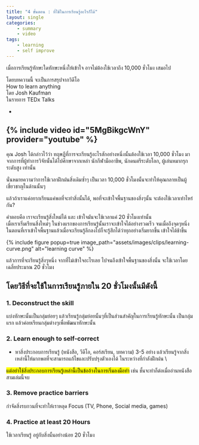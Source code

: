 ```yaml
---
title: "4 ขั้นตอน : ที่ใช้ในการเรียนรู้อะไรก็ได้"
layout: single
categories: 
    - summary
    - video
tags:
    - learning
    - self improve
---
```


เมื่อการเรียนรู้ทักษะใดทักษะหนึ่งให้เข้าใจ อาจไม่ต้องใช้เวลาถึง 10,000 ชั่วโมง เสมอไป

โดยบทความนี้ จะเป็นการสรุปจากวิดีโอ \
How to learn anything \
โดย Josh Kaufman \
ในรายการ TEDx Talks

-
{% include video id="5MgBikgcWnY" provider="youtube" %} 
-

คุณ Josh ได้กล่าวไว้ว่า ทฤษฎีที่การจะเรียนรู้อะไรสักอย่างหนึ่งนั้นต้องใช้เวลา 10,000 ชั่วโมง มาจากการที่ผู้ทำการวิจัยนั้นได้ไปศึกษาจากเหล่า นักกีฬามืออาชีพ, นักดนตรีระดับโลก, ผู้เล่นหมากรุกระดับสูง เท่านั้น

นั่นหมายความว่าการใช้เวลาฝึกฝนสิ่งเดิมซ้ำๆ เป็นเวลา 10,000 ชั่วโมงนั้นจะทำให้คุณกลายเป็นผู้เชี่ยวชาญในด้านนั้นๆ

แล้วถ้าเราแค่อยากเรียนแค่พอที่จะทำสิ่งนั้นได้, พอที่จะเข้าใจพื้นฐานของสิ่งๆนั้น จะต้องใช้เวลาเท่าไหร่กัน?

คำตอบคือ เราจะเรียนรู้สิ่งใหม่ได้ และ เข้าใจมันจะใช้เวลาแค่ 20 ชั่วโมงเท่านั้น \
เมื่อเราเริ่มเรียนสิ่งใหม่ๆ ในช่วงแรกของการเรียนรู้นั้นเราจะเข้าใจได้อย่างรวดเร็ว จนเมื่อถึงจุดๆหนึ่ง ในตอนที่เราเข้าใจพื้นฐานแล้วเมื่อจะเรียนรู้ลึกลงไปก็จะรู้สึกได้ว่าทุกอย่างเริ่มยากขึ้น เข้าใจได้ช้าขึ้น

{% include figure popup=true image_path="assets/images/clips/learning-curve.png" alt="learning curve" %}

แล้วการที่จะเรียนรู้สิ่งๆหนึ่ง จากที่ไม่เข้าใจอะไรเลย ไปจนถึงเข้าใจพื้นฐานของสิ่งนั้น จะใช้เวลาโดยเฉลี่ยประมาณ 20 ชั่วโมง

## โดยวิธีที่จะใช้ในการเรียนรู้ภายใน 20 ชั่วโมงนั้นมีดังนี้

### 1. Deconstruct the skill
แบ่งทักษะนั้นเป็นกลุ่มย่อยๆ แล้วเรียนรู้กลุ่มย่อยนั้นๆที่เป็นส่วนสำคัญในการเรียนรู้ทักษะนั้น เป็นกลุ่มแรก แล้วค่อยเรียนกลุ่มต่างๆเพื่อพัฒนาทักษะนั้น

### 2. Learn enough to self-correct
- หาสิ่งประกอบการเรียนรู้ (หนังสือ, วีดีโอ, คอร์สเรียน, บทความ) 3-5 อย่าง แล้วเรียนรู้จากสิ่งเหล่านี้ให้มากพอที่จะสามารถแก้ไขและปรับปรุงตัวเองได้ ในระหว่างที่กำลังฝึกฝน \

<mark>แต่อย่าใช้สิ่งประกอบการเรียนรู้เหล่านี้เป็นข้ออ้างในการเริ่มลงมือทำ</mark>
เช่น ชั้นจะทำก็ต่อเมื่ออ่านหนังสือสามเล่มนี้จบ

### 3. Remove practice barriers
กำจัดสิ่งรบกวนที่จะทำให้เราหลุด Focus (TV, Phone, Social media, games)

### 4. Practice at least 20 Hours 
ใช้เวลาเรียนรู้ อยู่กับสิ่งนั้นอย่างน้อย 20 ชั่วโมง
